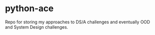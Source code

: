 # python-ace
Repo for storing my approaches to DS/A challenges and eventually OOD and System Design challenges.
